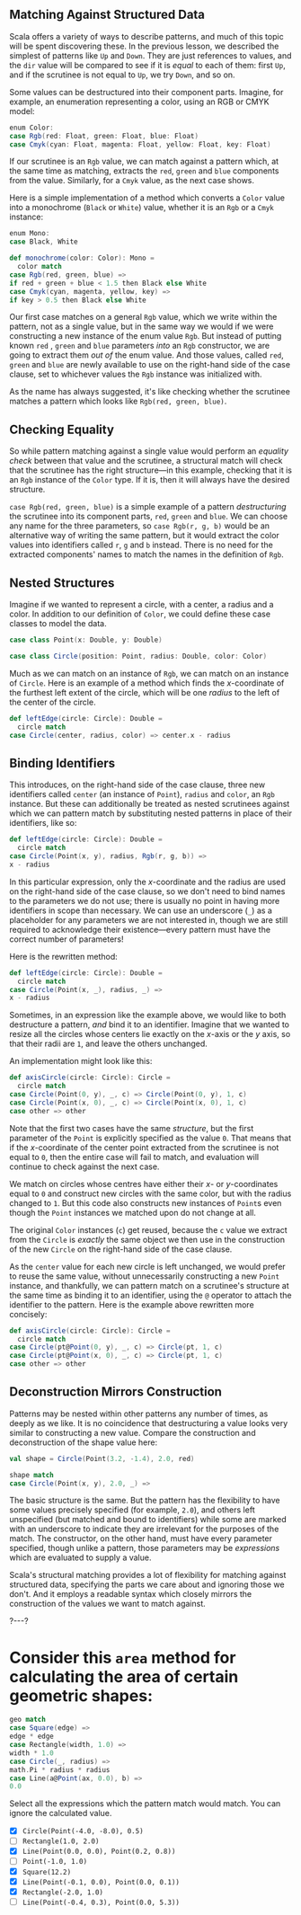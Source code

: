 ## Matching Against Structured Data

Scala offers a variety of ways to describe patterns, and much of this topic will be spent discovering these. In the
previous lesson, we described the simplest of patterns like `Up` and `Down`. They are just references to values, and
the `dir` value will be compared to see if it is _equal_ to each of them: first `Up`, and if the scrutinee is not equal
to `Up`, we try `Down`, and so on.

Some values can be destructured into their component parts. Imagine, for example, an enumeration representing a color,
using an RGB or CMYK model:

```scala
enum Color:
case Rgb(red: Float, green: Float, blue: Float)
case Cmyk(cyan: Float, magenta: Float, yellow: Float, key: Float)
```

If our scrutinee is an `Rgb` value, we can match against a pattern which, at the same time as matching, extracts
the `red`, `green` and `blue` components from the value. Similarly, for a `Cmyk` value, as the next case shows.

Here is a simple implementation of a method which converts a `Color` value into a monochrome (`Black` or
`White`) value, whether it is an `Rgb` or a `Cmyk` instance:

```scala
enum Mono:
case Black, White

def monochrome(color: Color): Mono =
  color match
case Rgb(red, green, blue) =>
if red + green + blue < 1.5 then Black else White
case Cmyk(cyan, magenta, yellow, key) =>
if key > 0.5 then Black else White
```

Our first case matches on a general `Rgb` value, which we write within the pattern, not as a single value, but in the
same way we would if we were constructing a new instance of the enum value `Rgb`. But instead of putting known `red`
, `green` and `blue` parameters _into_ an `Rgb` constructor, we are going to extract them _out of_
the enum value. And those values, called `red`, `green` and `blue` are newly available to use on the right-hand side of
the case clause, set to whichever values the `Rgb` instance was initialized with.

As the name has always suggested, it's like checking whether the scrutinee matches a pattern which looks like
`Rgb(red, green, blue)`.

## Checking Equality

So while pattern matching against a single value would perform an _equality check_ between that value and the scrutinee,
a structural match will check that the scrutinee has the right structure—in this example, checking that it is an `Rgb`
instance of the `Color` type. If it is, then it will always have the desired structure.

`case Rgb(red, green, blue)` is a simple example of a pattern _destructuring_ the scrutinee into its component
parts, `red`, `green` and `blue`. We can choose any name for the three parameters, so `case Rgb(r, g, b)` would be an
alternative way of writing the same pattern, but it would extract the color values into identifiers called
`r`, `g` and `b` instead. There is no need for the extracted components' names to match the names in the definition
of `Rgb`.

## Nested Structures

Imagine if we wanted to represent a circle, with a center, a radius and a color. In addition to our definition
of `Color`, we could define these case classes to model the data.

```scala
case class Point(x: Double, y: Double)

case class Circle(position: Point, radius: Double, color: Color)
```

Much as we can match on an instance of `Rgb`, we can match on an instance of `Circle`. Here is an example of a method
which finds the *x*-coordinate of the furthest left extent of the circle, which will be one _radius_ to the left of the
center of the circle.

```scala
def leftEdge(circle: Circle): Double =
  circle match
case Circle(center, radius, color) => center.x - radius
```

## Binding Identifiers

This introduces, on the right-hand side of the case clause, three new identifiers called `center` (an instance
of `Point`), `radius` and `color`, an `Rgb` instance. But these can additionally be treated as nested scrutinees against
which we can pattern match by substituting nested patterns in place of their identifiers, like so:

```scala
def leftEdge(circle: Circle): Double =
  circle match
case Circle(Point(x, y), radius, Rgb(r, g, b)) =>
x - radius
```

In this particular expression, only the *x*-coordinate and the radius are used on the right-hand side of the case
clause, so we don't need to bind names to the parameters we do not use; there is usually no point in having more
identifiers in scope than necessary. We can use an underscore (`_`) as a placeholder for any parameters we are not
interested in, though we are still required to acknowledge their existence—every pattern must have the correct number of
parameters!

Here is the rewritten method:

```scala
def leftEdge(circle: Circle): Double =
  circle match
case Circle(Point(x, _), radius, _) =>
x - radius
```

Sometimes, in an expression like the example above, we would like to both destructure a pattern, _and_ bind it to an
identifier. Imagine that we wanted to resize all the circles whose centers lie exactly on the *x*-axis or the *y* axis,
so that their radii are `1`, and leave the others unchanged.

An implementation might look like this:

```scala
def axisCircle(circle: Circle): Circle =
  circle match
case Circle(Point(0, y), _, c) => Circle(Point(0, y), 1, c)
case Circle(Point(x, 0), _, c) => Circle(Point(x, 0), 1, c)
case other => other
```

Note that the first two cases have the same _structure_, but the first parameter of the `Point` is explicitly specified
as the value `0`. That means that if the *x*-coordinate of the center point extracted from the scrutinee is not equal
to `0`, then the entire case will fail to match, and evaluation will continue to check against the next case.

We match on circles whose centres have either their *x*- or *y*-coordinates equal to `0` and construct new circles with
the same color, but with the radius changed to `1`. But this code also constructs new instances of
`Point`s even though the `Point` instances we matched upon do not change at all.

The original `Color` instances (`c`) get reused, because the `c` value we extract from the `Circle` is _exactly_
the same object we then use in the construction of the new `Circle` on the right-hand side of the case clause.

As the `center` value for each new circle is left unchanged, we would prefer to reuse the same value, without
unnecessarily constructing a new `Point` instance, and thankfully, we can pattern match on a scrutinee's structure at
the same time as binding it to an identifier, using the `@` operator to attach the identifier to the pattern. Here is
the example above rewritten more concisely:

```scala
def axisCircle(circle: Circle): Circle =
  circle match
case Circle(pt@Point(0, y), _, c) => Circle(pt, 1, c)
case Circle(pt@Point(x, 0), _, c) => Circle(pt, 1, c)
case other => other
```

## Deconstruction Mirrors Construction

Patterns may be nested within other patterns any number of times, as deeply as we like. It is no coincidence that
destructuring a value looks very similar to constructing a new value. Compare the construction and deconstruction of the
shape value here:

```scala
val shape = Circle(Point(3.2, -1.4), 2.0, red)

shape match
case Circle(Point(x, y), 2.0, _) =>
```

The basic structure is the same. But the pattern has the flexibility to have some values precisely specified
(for example, `2.0`), and others left unspecified (but matched and bound to identifiers) while some are marked with an
underscore to indicate they are irrelevant for the purposes of the match. The constructor, on the other hand, must have
every parameter specified, though unlike a pattern, those parameters may be _expressions_ which are evaluated to supply
a value.

Scala's structural matching provides a lot of flexibility for matching against structured data, specifying the parts we
care about and ignoring those we don't. And it employs a readable syntax which closely mirrors the construction of the
values we want to match against.

?---?

# Consider this `area` method for calculating the area of certain geometric shapes:

```scala
geo match
case Square(edge) =>
edge * edge
case Rectangle(width, 1.0) =>
width * 1.0
case Circle(_, radius) =>
math.Pi * radius * radius
case Line(a@Point(ax, 0.0), b) =>
0.0
```

Select all the expressions which the pattern match would match. You can ignore the calculated value.

* [X] `Circle(Point(-4.0, -8.0), 0.5)`
* [ ] `Rectangle(1.0, 2.0)`
* [X] `Line(Point(0.0, 0.0), Point(0.2, 0.8))`
* [ ] `Point(-1.0, 1.0)`
* [X] `Square(12.2)`
* [X] `Line(Point(-0.1, 0.0), Point(0.0, 0.1))`
* [X] `Rectangle(-2.0, 1.0)`
* [ ] `Line(Point(-0.4, 0.3), Point(0.0, 5.3))`
